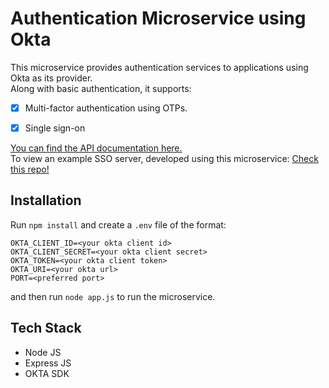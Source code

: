 # Authentication Microservice using Okta

This microservice provides authentication services to applications using Okta as its provider.  <br />
Along with basic authentication, it supports:

- [x] Multi-factor authentication using OTPs.
- [x] Single sign-on


[You can find the API documentation here.](https://github.com/Amanp16/mfa-microservices/blob/main/Documentation.md)<br />
To view an example SSO server, developed using this microservice: [Check this repo!](https://github.com/Amanp16/mfa-server)

## Installation

Run `npm install` and create a `.env` file of the format:
```
OKTA_CLIENT_ID=<your okta client id>
OKTA_CLIENT_SECRET=<your okta client secret>
OKTA_TOKEN=<your okta client token>
OKTA_URI=<your okta url>
PORT=<preferred port>
```

and then run `node app.js` to run the microservice.

## Tech Stack

- Node JS
- Express JS
- OKTA SDK
